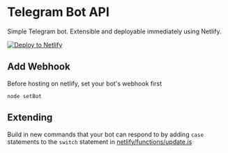 # Telegram Bot API

Simple Telegram bot. Extensible and deployable immediately using Netlify.

[![Deploy to
Netlify](https://www.netlify.com/img/deploy/button.svg)](https://app.netlify.com/start/deploy?repository=https://github.com/husone/TELEGRAM_BOT_API_HOST)


## Add Webhook

Before hosting on netlify, set your bot's webhook first
```cli
node setBot
```

## Extending

Build in new commands that your bot can respond to by adding `case` statements
to the `switch` statement in [netlify/functions/update.js](netlify/functions/update.js)

